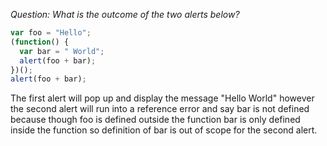 *Question: What is the outcome of the two alerts below?*
```javascript
var foo = "Hello";
(function() {
  var bar = " World";
  alert(foo + bar);
})();
alert(foo + bar);
```

The first alert will pop up and display the message "Hello World" however the second alert will run into a reference error and say bar is not defined because though foo is defined outside the function bar is only defined inside the function so definition of bar is out of scope for the second alert.